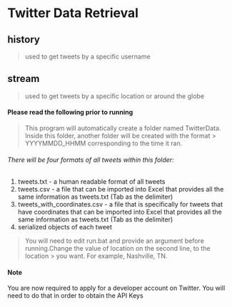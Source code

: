 # Twitter Data Retrieval

## history
> used to get tweets by a specific username

## stream
> used to get tweets by a specific location or around the globe

#### Please read the following prior to running
> This program will automatically create a folder named TwitterData. Inside this folder, another folder will be created with the format > YYYYMMDD_HHMM corresponding to the time it ran.

###### There will be four formats of all tweets within this folder:
1. tweets.txt - a human readable format of all tweets
2. tweets.csv - a file that can be imported into Excel that provides all the same information as tweets.txt (Tab as the delimiter)
3. tweets_with_coordinates.csv - a file that is specifically for tweets that have coordinates that can be imported into Excel that provides all the same information as tweets.txt (Tab as the delimiter)
4. serialized objects of each tweet

> You will need to edit run.bat and provide an argument before running.Change the value of location on the second line, to the location > you want. For example, Nashville, TN.

#### Note
You are now required to apply for a developer account on Twitter. You will need to do that in order to obtain the API Keys

